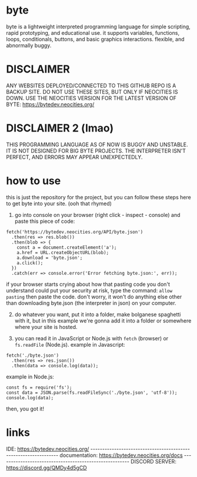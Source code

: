 # byte
byte is a lightweight interpreted programming language for simple scripting, rapid prototyping, and educational use. it supports variables, functions, loops, conditionals, buttons, and basic graphics interactions.
flexible, and abnormally buggy. 

# DISCLAIMER
ANY WEBSITES DEPLOYED/CONNECTED TO THIS GITHUB REPO IS A BACKUP SITE. DO NOT USE THESE SITES, BUT ONLY IF NEOCITIES IS DOWN.
USE THE NEOCITIES VERSION FOR THE LATEST VERSION OF BYTE: https://bytedev.neocities.org/

# DISCLAIMER 2 (lmao)
THIS PROGRAMMING LANGUAGE AS OF NOW IS BUGGY AND UNSTABLE. IT IS NOT DESIGNED FOR BIG BYTE PROJECTS. THE INTERPRETER ISN'T PERFECT, AND ERRORS MAY APPEAR UNEXPECTEDLY.

# how to use
this is just the repository for the project, but you can follow these steps here to get byte into your site. (ooh that rhymed)
1. go into console on your browser (right click - inspect - console) and paste this piece of code:

```
fetch('https://bytedev.neocities.org/API/byte.json')
  .then(res => res.blob())
  .then(blob => {
    const a = document.createElement('a');
    a.href = URL.createObjectURL(blob);
    a.download = 'byte.json';
    a.click();
  })
  .catch(err => console.error('Error fetching byte.json:', err));
```

if your browser starts crying about how that pasting code you don't understand could put your security at risk, type the command: 
`allow pasting`
then paste the code. don't worry, it won't do anything else other than downloading byte.json (the interpreter in json) on your computer.

2. do whatever you want, put it into a folder, make bolganese spaghetti with it, but in this example we're gonna add it into a folder or somewhere where your site is hosted.

3. you can read it in JavaScript or Node.js with `fetch` (browser) or `fs.readFile` (Node.js).
example in Javascript:
```
fetch('./byte.json')
  .then(res => res.json())
  .then(data => console.log(data));
```

example in Node.js:
```
const fs = require('fs');
const data = JSON.parse(fs.readFileSync('./byte.json', 'utf-8'));
console.log(data);
```

then, you got it!

# links

IDE: https://bytedev.neocities.org/ ----------------------------------------------------------------
documentation: https://bytedev.neocities.org/docs -------------------------------------------------------
DISCORD SERVER: https://discord.gg/QMDy4d5gCD
